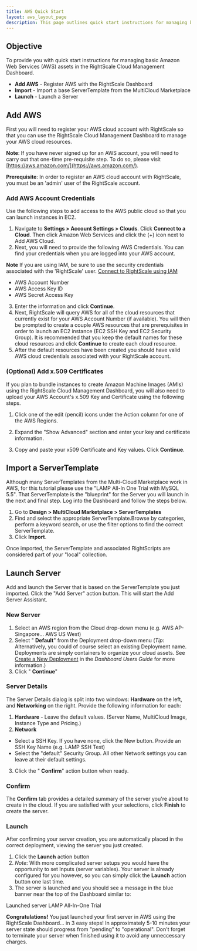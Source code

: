 ```yaml
---
title: AWS Quick Start
layout: aws_layout_page
description: This page outlines quick start instructions for managing basic Amazon Web Services (AWS) assets in the RightScale Cloud Management Dashboard.
---
```


## Objective

To provide you with quick start instructions for managing basic Amazon Web Services (AWS) assets in the RightScale Cloud Management Dashboard.

* **Add AWS** - Register AWS with the RightScale Dashboard
* **Import** - Import a base ServerTemplate from the MultiCloud Marketplace
* **Launch** - Launch a Server

## Add AWS

First you will need to register your AWS cloud account with RightScale so that you can use the RightScale Cloud Management Dashboard to manage your AWS cloud resources.

**Note**: If you have never signed up for an AWS account, you will need to carry out that one-time pre-requisite step. To do so, please visit [https://aws.amazon.com/](https://aws.amazon.com/).

**Prerequisite**:  In order to register an AWS cloud account with RightScale, you must be an 'admin' user of the RightScale account.

### Add AWS Account Credentials

Use the following steps to add access to the AWS public cloud so that you can launch instances in EC2.

1. Navigate to **Settings > Account Settings > Clouds**. Click **Connect to a Cloud**. Then click Amazon Web Services and click the (+) icon next to Add AWS Cloud.
2. Next, you will need to provide the following AWS Credentials. You can find your credentials when you are logged into your AWS account. 

**Note** If you are using IAM, be sure to use the security credentials associated with the 'RightScale' user. [Connect to RightScale using IAM](/faq/How_do_I_use_Amazon_IAM_with_RightScale.html)
  * AWS Account Number
  * AWS Access Key ID
  * AWS Secret Access Key
3. Enter the information and click **Continue**.
4. Next, RightScale will query AWS for all of the cloud resources that currently exist for your AWS Account Number (if available). You will then be prompted to create a couple AWS resources that are prerequisites in order to launch an EC2 instance (EC2 SSH Key and EC2 Security Group). It is recommended that you keep the default names for these cloud resources and click **Continue** to create each cloud resource.
5. After the default resources have been created you should have valid AWS cloud credentials associated with your RightScale account.

### (Optional) Add x.509 Certificates

If you plan to bundle instances to create Amazon Machine Images (AMIs) using the RightScale Cloud Management Dashboard, you will also need to upload your AWS Account's x.509 Key and Certificate using the following steps.

1. Click one of the edit (pencil) icons under the Action column for one of the AWS Regions.
2. Expand the "Show Advanced" section and enter your key and certificate information.

3. Copy and paste your x509 Certificate and Key values. Click **Continue**.

## Import a ServerTemplate

Although many ServerTemplates from the Multi-Cloud Marketplace work in AWS, for this tutorial please use the "LAMP All-In One Trial with MySQL 5.5". That ServerTemplate is the "blueprint" for the Server you will launch in the next and final step. Log into the Dashboard and follow the steps below.

1. Go to **Design > MultiCloud Marketplace > ServerTemplates**
2. Find and select the appropriate ServerTemplate.Browse by categories, perform a keyword search, or use the filter options to find the correct ServerTemplate.
3. Click **Import**.

Once imported, the ServerTemplate and associated RightScripts are considered part of your "local" collection.

## Launch Server

Add and launch the Server that is based on the ServerTemplate you just imported. Click the "Add Server" action button. This will start the Add Server Assistant.

### New Server

1. Select an AWS region from the Cloud drop-down menu (e.g. AWS AP-Singapore... AWS US West)
2. Select " **Default**" from the Deployment drop-down menu (_Tip_: Alternatively, you could of course select an existing Deployment name. Deployments are simply containers to organize your cloud assets. See [Create a New Deployment](/cm/dashboard/manage/deployments/deployments_actions.html#create-a-new-deployment) in the *Dashboard Users Guide* for more information.)
3.  Click " **Continue**"

### Server Details

The Server Details dialog is split into two windows: **Hardware** on the left, and **Networking** on the right. Provide the following information for each:

1. **Hardware** - Leave the default values. (Server Name, MultiCloud Image, Instance Type and Pricing.)
2. **Network**
  - Select a SSH Key. If you have none, click the New button. Provide an SSH Key Name (e.g. LAMP SSH Test)
  - Select the "default" Security Group. All other Network settings you can leave at their default settings.
3. Click the " **Confirm**" action button when ready.

### Confirm

The **Confirm** tab provides a detailed summary of the server you're about to create in the cloud. If you are satisfied with your selections, click **Finish** to create the server.

### Launch

After confirming your server creation, you are automatically placed in the correct deployment, viewing the server you just created.

1. Click the **Launch** action button
2. *Note*: With more complicated server setups you would have the opportunity to set Inputs (server variables). Your server is already configured for you however, so you can simply click the **Launch** action button one last time.
3. The server is launched and you should see a message in the blue banner near the top of the Dashboard similar to:

Launched server LAMP All-In-One Trial

**Congratulations!** You just launched your first server in AWS using the RightScale Dashboard... in 3 easy steps! In approximately 5-10 minutes your server state should progress from "pending" to "operational". Don't forget to terminate your server when finished using it to avoid any unneccessary charges.
